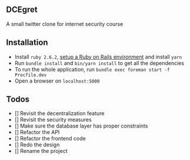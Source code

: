 DCEgret
---

A small twitter clone for internet security course

## Installation

- Install `ruby 2.6.2`,
  [setup a Ruby on Rails environment](https://gorails.com/setup/ubuntu/18.10) and install `yarn`
- Run `bundle install` and `bin/yarn install` to get all the dependencies
- To run the whole application, run `bundle exec foreman start -f Procfile.dev`
- Open a browser on `localhost:5000`

## Todos

- [] Revisit the decentralization feature
- [] Revisit the security measures
- [] Make sure the database layer has proper constraints
- [] Refactor the API
- [] Refactor the frontend code
- [] Redo the design
- [] Rename the project
